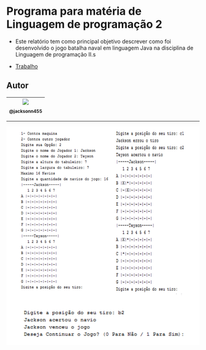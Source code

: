 Programa para matéria de Linguagem de programação 2
===============================================

- Este relatório tem como principal objetivo descrever como foi desenvolvido o jogo batalha naval em linguagem Java na disciplina de Linguagem de programação II.s

- [Trabalho](https://github.com/jacksonn455/batalha-naval/blob/main/Relatorio%20de%20Linguagem%20de%20programa%C3%A7%C3%A3o%202.docx)


## Autor

 | [<img src="https://avatars1.githubusercontent.com/u/46221221?s=460&u=0d161e390cdad66e925f3d52cece6c3e65a23eb2&v=4" width=115><br><sub>@jacksonn455</sub>](https://github.com/jacksonn455) |
  | :---: |

--------------------
 ![](https://github.com/jacksonn455/batalha-naval/blob/main/2021-06-01%2019_20_49-Window.png)
